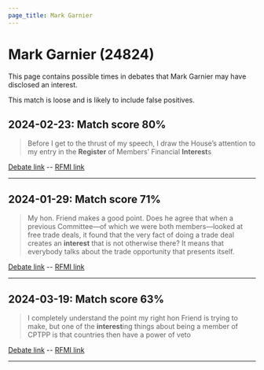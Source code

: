 ```yaml
---
page_title: Mark Garnier
---
```


# Mark Garnier  (24824)

This page contains possible times in debates that Mark Garnier may have disclosed an interest.

This match is loose and is likely to include false positives. 



## 2024-02-23: Match score 80%

>Before I get to the thrust of my speech, I draw the House’s attention to my entry in the **Register** of Members’ Financial **Interest**s

[Debate link](https://www.theyworkforyou.com/debates/?id=2024-02-23a.972.0)  --  [RFMI link](https://www.theyworkforyou.com/mp/24824/register)


---



## 2024-01-29: Match score 71%

>My hon. Friend makes a good point. Does he agree that when a previous Committee—of which we were both members—looked at free trade deals, it found that the very fact of doing a trade deal creates an **interest** that is not otherwise there? It means that everybody talks about the trade opportunity that presents itself.

[Debate link](https://www.theyworkforyou.com/debates/?id=2024-01-29d.667.0)  --  [RFMI link](https://www.theyworkforyou.com/mp/24824/register)


---



## 2024-03-19: Match score 63%

>I completely understand the point my right hon Friend is trying to make, but one of the **interest**ing things about being a  member of CPTPP is that countries then have a power of veto

[Debate link](https://www.theyworkforyou.com/debates/?id=2024-03-19b.840.3)  --  [RFMI link](https://www.theyworkforyou.com/mp/24824/register)


---

